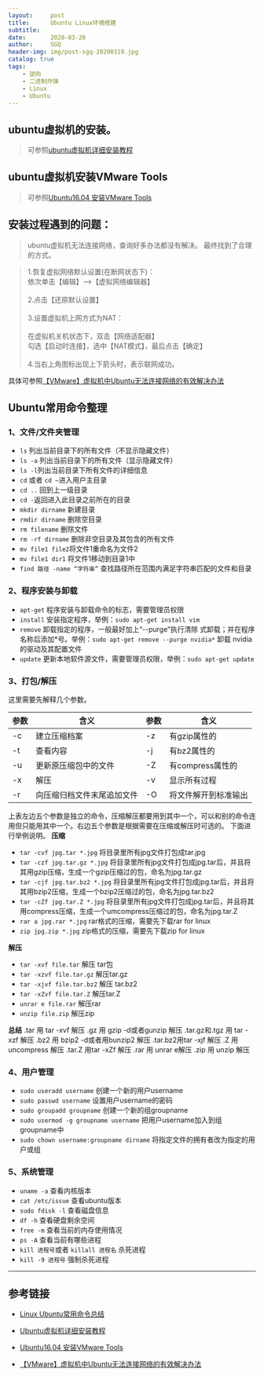```yaml
---
layout:     post
title:      Ubuntu Linux环境搭建
subtitle:   
date:       2020-03-20
author:     SGQ
header-img: img/post-sgq-20200319.jpg
catalog: true
tags:
    - 逆向
    - 二进制炸弹
    - Linux
    - Ubuntu
---
```






## ubuntu虚拟机的安装。

>
> 可参照[ubuntu虚拟机详细安装教程](http://corina.cc/article/51/)
>

## ubuntu虚拟机安装VMware Tools

>
>
>可参照[Ubuntu16.04 安装VMware Tools](http://corina.cc/article/104/)
>
>

## 安装过程遇到的问题：
>
>ubuntu虚拟机无法连接网络，查询好多办法都没有解决。
最终找到了合理的方式。
>


>1.恢复虚拟网络默认设置(在断网状态下)：<br>
 依次单击【编辑】-->【虚拟网络编辑器】<br><br>
 2.点击【还原默认设置】<br><br>
3.设置虚拟机上网方式为NAT：<br><br>
在虚拟机关机状态下，双击【网络适配器】<br>
勾选【启动时连接】，选中【NAT模式】，最后点击【确定】<br><br>
4.当右上角图标出现上下箭头时，表示联网成功。<br>
>

具体可参照[【VMware】虚拟机中Ubuntu无法连接网络的有效解决办法](https://blog.csdn.net/u013554213/article/details/79408084?depth_1-utm_source=distribute.pc_relevant.none-task&utm_source=distribute.pc_relevant.none-task)

## Ubuntu常用命令整理

### 1、文件/文件夹管理


*   `ls` 列出当前目录下的所有文件（不显示隐藏文件）
*   `ls -a` 列出当前目录下的所有文件（显示隐藏文件）
*   `ls -l`列出当前目录下所有文件的详细信息
*   `cd` 或者 `cd ~`进入用户主目录
*   `cd ..` 回到上一级目录
*   `cd -`返回进入此目录之前所在的目录
*   `mkdir dirname` 新建目录
*   `rmdir dirname` 删除空目录
*   `rm filename` 删除文件
*   `rm -rf dirname` 删除非空目录及其包含的所有文件
*   `mv file1 file2`将文件1重命名为文件2
*   `mv file1 dir1` 将文件1移动到目录1中
*   `find 路径 -name “字符串”` 查找路径所在范围内满足字符串匹配的文件和目录

### 2、程序安装与卸载

*   `apt-get` 程序安装与卸载命令的标志，需要管理员权限
*   `install` 安装指定程序，举例：`sudo apt-get install vim`
*   `remove` 卸载指定的程序，一般最好加上“--purge”执行清除
    式卸载；并在程序名称后添加*号。举例：`sudo apt-get remove --purge nvidia*` 卸载 nvidia 的驱动及其配置文件
*   `update` 更新本地软件源文件，需要管理员权限，举例：`sudo apt-get update`

### 3、打包/解压

这里需要先解释几个参数。

| 参数 | 含义 | 参数 | 含义 |
| --- | --- | --- | --- |
| -c | 建立压缩档案 | -z | 有gzip属性的 |
| -t | 查看内容 | -j | 有bz2属性的 |
| -u | 更新原压缩包中的文件 | -Z | 有compress属性的 |
| -x | 解压 | -v | 显示所有过程 |
| -r | 向压缩归档文件末尾追加文件 | -O | 将文件解开到标准输出 |

上表左边五个参数是独立的命令，压缩解压都要用到其中一个，可以和别的命令连用但只能用其中一个。右边五个参数是根据需要在压缩或解压时可选的。
下面进行举例说明。
**压缩**

*   `tar -cvf jpg.tar *.jpg` 将目录里所有jpg文件打包成tar.jpg
*   `tar -czf jpg.tar.gz *.jpg` 将目录里所有jpg文件打包成jpg.tar后，并且将其用gzip压缩，生成一个gzip压缩过的包，命名为jpg.tar.gz
*   `tar -cjf jpg.tar.bz2 *.jpg` 将目录里所有jpg文件打包成jpg.tar后，并且将其用bzip2压缩，生成一个bzip2压缩过的包，命名为jpg.tar.bz2
*   `tar -cZf jpg.tar.Z *.jpg` 将目录里所有jpg文件打包成jpg.tar后，并且将其用compress压缩，生成一个umcompress压缩过的包，命名为jpg.tar.Z
*   `rar a jpg.rar *.jpg` rar格式的压缩，需要先下载rar for linux
*   `zip jpg.zip *.jpg` zip格式的压缩，需要先下载zip for linux

**解压**

*   `tar -xvf file.tar` 解压 tar包
*   `tar -xzvf file.tar.gz` 解压tar.gz
*   `tar -xjvf file.tar.bz2` 解压 tar.bz2
*   `tar -xZvf file.tar.Z` 解压tar.Z
*   `unrar e file.rar` 解压rar
*   `unzip file.zip` 解压zip

**总结**
.tar 用 tar -xvf 解压
.gz 用 gzip -d或者gunzip 解压
.tar.gz和.tgz 用 tar -xzf 解压
.bz2 用 bzip2 -d或者用bunzip2 解压
.tar.bz2用tar -xjf 解压
.Z 用 uncompress 解压
.tar.Z 用tar -xZf 解压
.rar 用 unrar e解压
.zip 用 unzip 解压

### 4、用户管理

*   `sudo useradd username` 创建一个新的用户username
*   `sudo passwd username` 设置用户username的密码
*   `sudo groupadd groupname` 创建一个新的组groupname
*   `sudo usermod -g groupname username` 把用户username加入到组groupname中
*   `sudo chown username:groupname dirname` 将指定文件的拥有者改为指定的用户或组

### 5、系统管理

*   `uname -a` 查看内核版本
*   `cat /etc/issue` 查看ubuntu版本
*   `sudo fdisk -l` 查看磁盘信息
*   `df -h` 查看硬盘剩余空间
*   `free -m` 查看当前的内存使用情况
*   `ps -A` 查看当前有哪些进程
*   `kill 进程号`或者 `killall 进程名` 杀死进程
*   `kill -9 进程号` 强制杀死进程


----------


## 参考链接

* [Linux Ubuntu常用命令总结](https://blog.csdn.net/simongeek/article/details/45271089)
* [Ubuntu虚拟机详细安装教程](http://corina.cc/article/51/)
  
* [Ubuntu16.04 安装VMware Tools](http://corina.cc/article/104/)
* [【VMware】虚拟机中Ubuntu无法连接网络的有效解决办法](https://blog.csdn.net/u013554213/article/details/79408084?depth_1-utm_source=distribute.pc_relevant.none-task&utm_source=distribute.pc_relevant.none-task)



































































